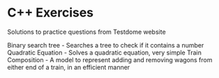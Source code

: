 # C++ Exercises

Solutions to practice questions from Testdome website

Binary search tree - Searches a tree to check if it contains a number
Quadratic Equation - Solves a quadratic equation, very simple
Train Composition - A model to represent adding and removing wagons from either end of a train, in an efficient manner
